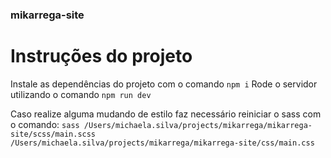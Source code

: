 ### mikarrega-site

# Instruções do projeto

Instale as dependências do projeto com o comando `npm i`
Rode o servidor utilizando o comando `npm run dev`

Caso realize alguma mudando de estilo faz necessário reiniciar o sass com o comando:
`sass /Users/michaela.silva/projects/mikarrega/mikarrega-site/scss/main.scss /Users/michaela.silva/projects/mikarrega/mikarrega-site/css/main.css`
